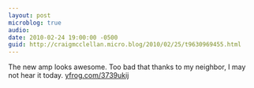 ```yaml
---
layout: post
microblog: true
audio: 
date: 2010-02-24 19:00:00 -0500
guid: http://craigmcclellan.micro.blog/2010/02/25/t9630969455.html
---
```

The new amp looks awesome. Too bad that thanks to my neighbor, I may not hear it today.  [yfrog.com/3739ukij](http://yfrog.com/3739ukij)
